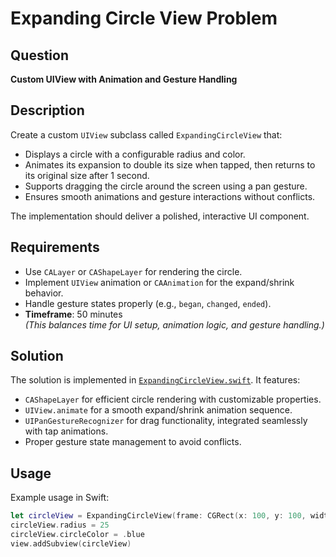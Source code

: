 # Expanding Circle View Problem

## Question
**Custom UIView with Animation and Gesture Handling**

## Description
Create a custom `UIView` subclass called `ExpandingCircleView` that:
- Displays a circle with a configurable radius and color.
- Animates its expansion to double its size when tapped, then returns to its original size after 1 second.
- Supports dragging the circle around the screen using a pan gesture.
- Ensures smooth animations and gesture interactions without conflicts.

The implementation should deliver a polished, interactive UI component.

## Requirements
- Use `CALayer` or `CAShapeLayer` for rendering the circle.
- Implement `UIView` animation or `CAAnimation` for the expand/shrink behavior.
- Handle gesture states properly (e.g., `began`, `changed`, `ended`).
- **Timeframe**: 50 minutes  
  *(This balances time for UI setup, animation logic, and gesture handling.)*

## Solution
The solution is implemented in [`ExpandingCircleView.swift`](./ExpandingCircleView.swift). It features:
- `CAShapeLayer` for efficient circle rendering with customizable properties.
- `UIView.animate` for a smooth expand/shrink animation sequence.
- `UIPanGestureRecognizer` for drag functionality, integrated seamlessly with tap animations.
- Proper gesture state management to avoid conflicts.

## Usage
Example usage in Swift:
```swift
let circleView = ExpandingCircleView(frame: CGRect(x: 100, y: 100, width: 50, height: 50))
circleView.radius = 25
circleView.circleColor = .blue
view.addSubview(circleView)
